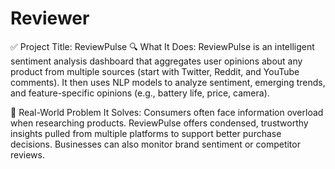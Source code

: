 # Reviewer
✅ Project Title: ReviewPulse
🔍 What It Does:
ReviewPulse is an intelligent sentiment analysis dashboard that aggregates user opinions about any product from multiple sources (start with Twitter, Reddit, and YouTube comments). It then uses NLP models to analyze sentiment, emerging trends, and feature-specific opinions (e.g., battery life, price, camera).

🎯 Real-World Problem It Solves:
Consumers often face information overload when researching products. ReviewPulse offers condensed, trustworthy insights pulled from multiple platforms to support better purchase decisions. Businesses can also monitor brand sentiment or competitor reviews.
